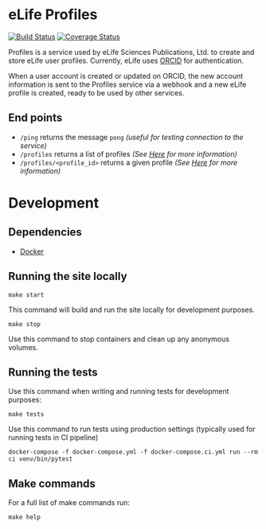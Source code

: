 eLife Profiles
==============

[![Build Status](https://ci--alfred.elifesciences.org/buildStatus/icon?job=test-profiles)](https://ci--alfred.elifesciences.org/job/test-profiles/) [![Coverage Status](https://coveralls.io/repos/github/elifesciences/profiles/badge.svg?branch=develop)](https://coveralls.io/github/elifesciences/profiles?branch=develop)

Profiles is a service used by eLife Sciences Publications, Ltd. to create and 
store eLife user profiles. Currently, eLife uses [ORCID](https://orcid.org/) for 
authentication.

When a user account is created or updated on ORCID, the new account information is sent to 
the Profiles service via a webhook and a new eLife profile is created, ready to be
used by other services.

End points
----------
- `/ping` returns the message `pong` *(useful for testing connection to the service)*
- `/profiles` returns a list of profiles *(See [Here](https://api.elifesciences.org) for more information)*
- `/profiles/<profile_id>` returns a given profile *(See [Here](https://api.elifesciences.org) for more information)*
 
Development
===========

Dependencies
------------

* [Docker](https://www.docker.com/)

Running the site locally
------------------------

```
make start
```
This command will build and run the site locally for development purposes.

```
make stop
```
Use this command to stop containers and clean up any anonymous volumes.

Running the tests
-----------------
Use this command when writing and running tests for development purposes:
```
make tests
```

Use this command to run tests using production settings (typically used for running tests in CI pipeline)
```
docker-compose -f docker-compose.yml -f docker-compose.ci.yml run --rm ci venv/bin/pytest
```

Make commands
-------------
For a full list of make commands run:
```
make help
```
